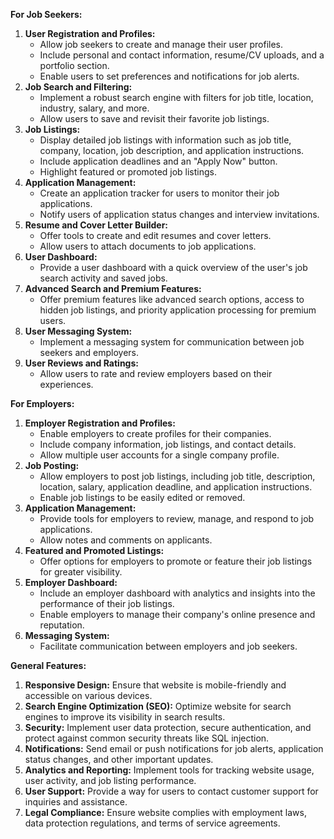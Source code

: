 **For Job Seekers:**

1. **User Registration and Profiles:**
   - Allow job seekers to create and manage their user profiles.
   - Include personal and contact information, resume/CV uploads, and a portfolio section.
   - Enable users to set preferences and notifications for job alerts.
2. **Job Search and Filtering:**
   - Implement a robust search engine with filters for job title, location, industry, salary, and more.
   - Allow users to save and revisit their favorite job listings.
3. **Job Listings:**
   - Display detailed job listings with information such as job title, company, location, job description, and application instructions.
   - Include application deadlines and an "Apply Now" button.
   - Highlight featured or promoted job listings.
4. **Application Management:**
   - Create an application tracker for users to monitor their job applications.
   - Notify users of application status changes and interview invitations.
5. **Resume and Cover Letter Builder:**
   - Offer tools to create and edit resumes and cover letters.
   - Allow users to attach documents to job applications.
6. **User Dashboard:**
   - Provide a user dashboard with a quick overview of the user's job search activity and saved jobs.
7. **Advanced Search and Premium Features:**
   - Offer premium features like advanced search options, access to hidden job listings, and priority application processing for premium users.
8. **User Messaging System:**
   - Implement a messaging system for communication between job seekers and employers.
9. **User Reviews and Ratings:**
   - Allow users to rate and review employers based on their experiences.

**For Employers:**

1. **Employer Registration and Profiles:**
   - Enable employers to create profiles for their companies.
   - Include company information, job listings, and contact details.
   - Allow multiple user accounts for a single company profile.
2. **Job Posting:**
   - Allow employers to post job listings, including job title, description, location, salary, application deadline, and application instructions.
   - Enable job listings to be easily edited or removed.
3. **Application Management:**
   - Provide tools for employers to review, manage, and respond to job applications.
   - Allow notes and comments on applicants.
4. **Featured and Promoted Listings:**
   - Offer options for employers to promote or feature their job listings for greater visibility.
5. **Employer Dashboard:**
   - Include an employer dashboard with analytics and insights into the performance of their job listings.
   - Enable employers to manage their company's online presence and reputation.
6. **Messaging System:**
   - Facilitate communication between employers and job seekers.

**General Features:**

1. **Responsive Design:** Ensure that website is mobile-friendly and accessible on various devices.
2. **Search Engine Optimization (SEO):** Optimize website for search engines to improve its visibility in search results.
3. **Security:** Implement user data protection, secure authentication, and protect against common security threats like SQL injection.
4. **Notifications:** Send email or push notifications for job alerts, application status changes, and other important updates.
5. **Analytics and Reporting:** Implement tools for tracking website usage, user activity, and job listing performance.
6. **User Support:** Provide a way for users to contact customer support for inquiries and assistance.
7. **Legal Compliance:** Ensure website complies with employment laws, data protection regulations, and terms of service agreements.
